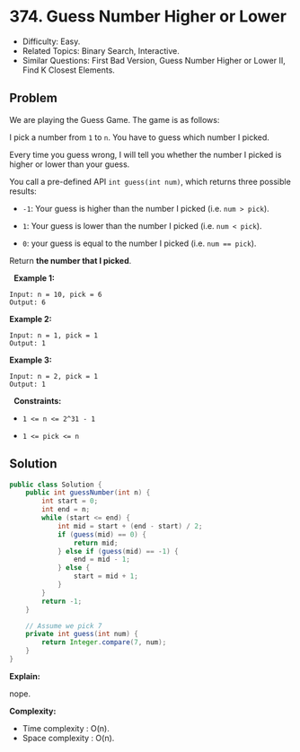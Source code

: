 # 374. Guess Number Higher or Lower

- Difficulty: Easy.
- Related Topics: Binary Search, Interactive.
- Similar Questions: First Bad Version, Guess Number Higher or Lower II, Find K Closest Elements.

## Problem

We are playing the Guess Game. The game is as follows:

I pick a number from ```1``` to ```n```. You have to guess which number I picked.

Every time you guess wrong, I will tell you whether the number I picked is higher or lower than your guess.

You call a pre-defined API ```int guess(int num)```, which returns three possible results:


	
- ```-1```: Your guess is higher than the number I picked (i.e. ```num > pick```).
	
- ```1```: Your guess is lower than the number I picked (i.e. ```num < pick```).
	
- ```0```: your guess is equal to the number I picked (i.e. ```num == pick```).


Return **the number that I picked**.

 
**Example 1:**

```
Input: n = 10, pick = 6
Output: 6
```

**Example 2:**

```
Input: n = 1, pick = 1
Output: 1
```

**Example 3:**

```
Input: n = 2, pick = 1
Output: 1
```

 
**Constraints:**


	
- ```1 <= n <= 2^31 - 1```
	
- ```1 <= pick <= n```



## Solution

```java
public class Solution {
    public int guessNumber(int n) {
        int start = 0;
        int end = n;
        while (start <= end) {
            int mid = start + (end - start) / 2;
            if (guess(mid) == 0) {
                return mid;
            } else if (guess(mid) == -1) {
                end = mid - 1;
            } else {
                start = mid + 1;
            }
        }
        return -1;
    }

    // Assume we pick 7
    private int guess(int num) {
        return Integer.compare(7, num);
    }
}
```

**Explain:**

nope.

**Complexity:**

* Time complexity : O(n).
* Space complexity : O(n).
